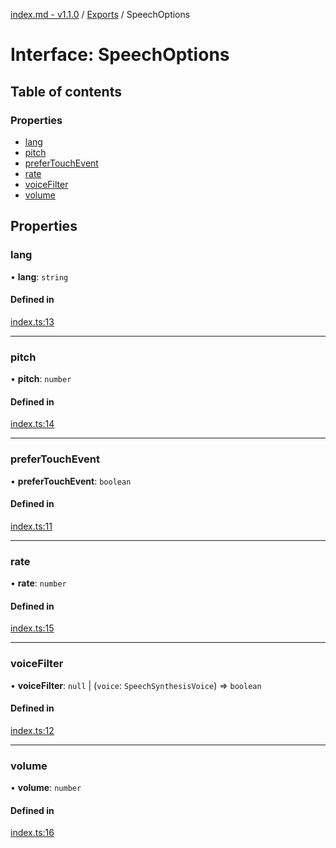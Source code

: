 [index.md - v1.1.0](../README.md) / [Exports](../modules.md) / SpeechOptions

# Interface: SpeechOptions

## Table of contents

### Properties

- [lang](SpeechOptions.md#lang)
- [pitch](SpeechOptions.md#pitch)
- [preferTouchEvent](SpeechOptions.md#prefertouchevent)
- [rate](SpeechOptions.md#rate)
- [voiceFilter](SpeechOptions.md#voicefilter)
- [volume](SpeechOptions.md#volume)

## Properties

### lang

• **lang**: `string`

#### Defined in

[index.ts:13](https://github.com/saqqdy/grace-speak/blob/b318942/src/index.ts#L13)

---

### pitch

• **pitch**: `number`

#### Defined in

[index.ts:14](https://github.com/saqqdy/grace-speak/blob/b318942/src/index.ts#L14)

---

### preferTouchEvent

• **preferTouchEvent**: `boolean`

#### Defined in

[index.ts:11](https://github.com/saqqdy/grace-speak/blob/b318942/src/index.ts#L11)

---

### rate

• **rate**: `number`

#### Defined in

[index.ts:15](https://github.com/saqqdy/grace-speak/blob/b318942/src/index.ts#L15)

---

### voiceFilter

• **voiceFilter**: `null` \| (`voice`: `SpeechSynthesisVoice`) => `boolean`

#### Defined in

[index.ts:12](https://github.com/saqqdy/grace-speak/blob/b318942/src/index.ts#L12)

---

### volume

• **volume**: `number`

#### Defined in

[index.ts:16](https://github.com/saqqdy/grace-speak/blob/b318942/src/index.ts#L16)
